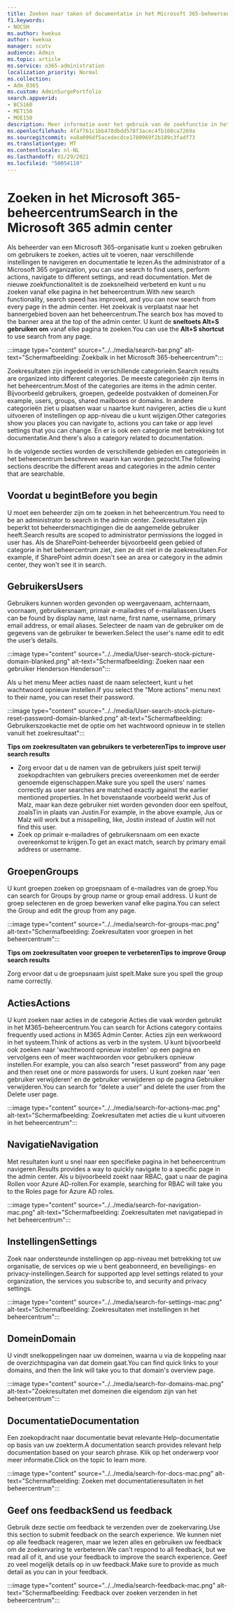 ```yaml
---
title: Zoeken naar taken of documentatie in het Microsoft 365-beheercentrum
f1.keywords:
- NOCSH
ms.author: kwekua
author: kwekua
manager: scotv
audience: Admin
ms.topic: article
ms.service: o365-administration
localization_priority: Normal
ms.collection:
- Adm_O365
ms.custom: AdminSurgePortfolio
search.appverid:
- BCS160
- MET150
- MOE150
description: Meer informatie over het gebruik van de zoekfunctie in het beheercentrum voor betere en snellere resultaten.
ms.openlocfilehash: 4faf761c1bb478dbdd578f3acec4fb108ca7269a
ms.sourcegitcommit: ea8a096df5acedecdce1780969f2b189c3fadf73
ms.translationtype: MT
ms.contentlocale: nl-NL
ms.lasthandoff: 01/29/2021
ms.locfileid: "50054110"
---
```

# <a name="search-in-the-microsoft-365-admin-center"></a><span data-ttu-id="aadc6-103">Zoeken in het Microsoft 365-beheercentrum</span><span class="sxs-lookup"><span data-stu-id="aadc6-103">Search in the Microsoft 365 admin center</span></span>

<span data-ttu-id="aadc6-104">Als beheerder van een Microsoft 365-organisatie kunt u zoeken gebruiken om gebruikers te zoeken, acties uit te voeren, naar verschillende instellingen te navigeren en documentatie te lezen.</span><span class="sxs-lookup"><span data-stu-id="aadc6-104">As the administrator of a Microsoft 365 organization, you can use search to find users, perform actions, navigate to different settings, and read documentation.</span></span> <span data-ttu-id="aadc6-105">Met de nieuwe zoekfunctionaliteit is de zoeksnelheid verbeterd en kunt u nu zoeken vanaf elke pagina in het beheercentrum.</span><span class="sxs-lookup"><span data-stu-id="aadc6-105">With new search functionality, search speed has improved, and you can now search from every page in the admin center.</span></span> <span data-ttu-id="aadc6-106">Het zoekvak is verplaatst naar het bannergebied boven aan het beheercentrum.</span><span class="sxs-lookup"><span data-stu-id="aadc6-106">The search box has moved to the banner area at the top of the admin center.</span></span> <span data-ttu-id="aadc6-107">U kunt de **sneltoets Alt+S gebruiken om** vanaf elke pagina te zoeken.</span><span class="sxs-lookup"><span data-stu-id="aadc6-107">You can use the **Alt+S shortcut** to use search from any page.</span></span>

:::image type="content" source="../../media/search-bar.png" alt-text="Schermafbeelding: Zoekbalk in het Microsoft 365-beheercentrum":::

<span data-ttu-id="aadc6-109">Zoekresultaten zijn ingedeeld in verschillende categorieën.</span><span class="sxs-lookup"><span data-stu-id="aadc6-109">Search results are organized into different categories.</span></span> <span data-ttu-id="aadc6-110">De meeste categorieën zijn items in het beheercentrum.</span><span class="sxs-lookup"><span data-stu-id="aadc6-110">Most of the categories are items in the admin center.</span></span> <span data-ttu-id="aadc6-111">Bijvoorbeeld gebruikers, groepen, gedeelde postvakken of domeinen.</span><span class="sxs-lookup"><span data-stu-id="aadc6-111">For example, users, groups, shared mailboxes or domains.</span></span> <span data-ttu-id="aadc6-112">In andere categorieën ziet u plaatsen waar u naartoe kunt navigeren, acties die u kunt uitvoeren of instellingen op app-niveau die u kunt wijzigen.</span><span class="sxs-lookup"><span data-stu-id="aadc6-112">Other categories show you places you can navigate to, actions you can take or app level settings that you can change.</span></span> <span data-ttu-id="aadc6-113">En er is ook een categorie met betrekking tot documentatie.</span><span class="sxs-lookup"><span data-stu-id="aadc6-113">And there's also a category related to documentation.</span></span>

<span data-ttu-id="aadc6-114">In de volgende secties worden de verschillende gebieden en categorieën in het beheercentrum beschreven waarin kan worden gezocht.</span><span class="sxs-lookup"><span data-stu-id="aadc6-114">The following sections describe the different areas and categories in the admin center that are searchable.</span></span>

## <a name="before-you-begin"></a><span data-ttu-id="aadc6-115">Voordat u begint</span><span class="sxs-lookup"><span data-stu-id="aadc6-115">Before you begin</span></span>

<span data-ttu-id="aadc6-116">U moet een beheerder zijn om te zoeken in het beheercentrum.</span><span class="sxs-lookup"><span data-stu-id="aadc6-116">You need to be an administrator to search in the admin center.</span></span> <span data-ttu-id="aadc6-117">Zoekresultaten zijn beperkt tot beheerdersmachtigingen die de aangemelde gebruiker heeft.</span><span class="sxs-lookup"><span data-stu-id="aadc6-117">Search results are scoped to administrator permissions the logged in user has.</span></span> <span data-ttu-id="aadc6-118">Als de SharePoint-beheerder bijvoorbeeld geen gebied of categorie in het beheercentrum ziet, zien ze dit niet in de zoekresultaten.</span><span class="sxs-lookup"><span data-stu-id="aadc6-118">For example, if SharePoint admin doesn't see an area or category in the admin center, they won't see it in search.</span></span>

## <a name="users"></a><span data-ttu-id="aadc6-119">Gebruikers</span><span class="sxs-lookup"><span data-stu-id="aadc6-119">Users</span></span>

<span data-ttu-id="aadc6-120">Gebruikers kunnen worden gevonden op weergavenaam, achternaam, voornaam, gebruikersnaam, primair e-mailadres of e-mailaliassen.</span><span class="sxs-lookup"><span data-stu-id="aadc6-120">Users can be found by display name, last name, first name, username, primary email address, or email aliases.</span></span> <span data-ttu-id="aadc6-121">Selecteer de naam van de gebruiker om de gegevens van de gebruiker te bewerken.</span><span class="sxs-lookup"><span data-stu-id="aadc6-121">Select the user's name edit to edit the user’s details.</span></span>

:::image type="content" source="../../media/User-search-stock-picture-domain-blanked.png" alt-text="Schermafbeelding: Zoeken naar een gebruiker Henderson Henderson":::

<span data-ttu-id="aadc6-123">Als u het menu Meer acties naast de naam selecteert, kunt u het wachtwoord opnieuw instellen.</span><span class="sxs-lookup"><span data-stu-id="aadc6-123">If you select the "More actions" menu next to their name, you can reset their password.</span></span>

:::image type="content" source="../../media/User-search-stock-picture-reset-password-domain-blanked.png" alt-text="Schermafbeelding: Gebruikerszoekactie met de optie om het wachtwoord opnieuw in te stellen vanuit het zoekresultaat":::

<span data-ttu-id="aadc6-125">**Tips om zoekresultaten van gebruikers te verbeteren**</span><span class="sxs-lookup"><span data-stu-id="aadc6-125">**Tips to improve user search results**</span></span>

- <span data-ttu-id="aadc6-126">Zorg ervoor dat u de namen van de gebruikers juist spelt terwijl zoekopdrachten van gebruikers precies overeenkomen met de eerder genoemde eigenschappen.</span><span class="sxs-lookup"><span data-stu-id="aadc6-126">Make sure you spell the users' names correctly as user searches are matched exactly against the earlier mentioned properties.</span></span> <span data-ttu-id="aadc6-127">In het bovenstaande voorbeeld werkt Jus of Malz, maar kan deze gebruiker niet worden gevonden door een spelfout, zoalsTin in plaats van Justin.</span><span class="sxs-lookup"><span data-stu-id="aadc6-127">For example, in the above example, Jus or Malz will work but a misspelling, like, Jostin instead of Justin will not find this user.</span></span>
- <span data-ttu-id="aadc6-128">Zoek op primair e-mailadres of gebruikersnaam om een exacte overeenkomst te krijgen.</span><span class="sxs-lookup"><span data-stu-id="aadc6-128">To get an exact match, search by primary email address or username.</span></span>

## <a name="groups"></a><span data-ttu-id="aadc6-129">Groepen</span><span class="sxs-lookup"><span data-stu-id="aadc6-129">Groups</span></span>

<span data-ttu-id="aadc6-130">U kunt groepen zoeken op groepsnaam of e-mailadres van de groep.</span><span class="sxs-lookup"><span data-stu-id="aadc6-130">You can search for Groups by group name or group email address.</span></span> <span data-ttu-id="aadc6-131">U kunt de groep selecteren en de groep bewerken vanaf elke pagina.</span><span class="sxs-lookup"><span data-stu-id="aadc6-131">You can select the Group and edit the group from any page.</span></span>

:::image type="content" source="../../media/search-for-groups-mac.png" alt-text="Schermafbeelding: Zoekresultaten voor groepen in het beheercentrum":::

<span data-ttu-id="aadc6-133">**Tips om zoekresultaten voor groepen te verbeteren**</span><span class="sxs-lookup"><span data-stu-id="aadc6-133">**Tips to improve Group search results**</span></span>

<span data-ttu-id="aadc6-134">Zorg ervoor dat u de groepsnaam juist spelt.</span><span class="sxs-lookup"><span data-stu-id="aadc6-134">Make sure you spell the group name correctly.</span></span>

## <a name="actions"></a><span data-ttu-id="aadc6-135">Acties</span><span class="sxs-lookup"><span data-stu-id="aadc6-135">Actions</span></span>

<span data-ttu-id="aadc6-136">U kunt zoeken naar acties in de categorie Acties die vaak worden gebruikt in het M365-beheercentrum.</span><span class="sxs-lookup"><span data-stu-id="aadc6-136">You can search for Actions category contains frequently used actions in M365 Admin Center.</span></span> <span data-ttu-id="aadc6-137">Acties zijn een werkwoord in het systeem.</span><span class="sxs-lookup"><span data-stu-id="aadc6-137">Think of actions as verb in the system.</span></span> <span data-ttu-id="aadc6-138">U kunt bijvoorbeeld ook zoeken naar 'wachtwoord opnieuw instellen' op een pagina en vervolgens een of meer wachtwoorden voor gebruikers opnieuw instellen.</span><span class="sxs-lookup"><span data-stu-id="aadc6-138">For example, you can also search "reset password" from any page and then reset one or more passwords for users.</span></span> <span data-ttu-id="aadc6-139">U kunt zoeken naar 'een gebruiker verwijderen' en de gebruiker verwijderen op de pagina Gebruiker verwijderen.</span><span class="sxs-lookup"><span data-stu-id="aadc6-139">You can search for “delete a user” and delete the user from the Delete user page.</span></span>

:::image type="content" source="../../media/search-for-actions-mac.png" alt-text="Schermafbeelding: Zoekresultaten met acties die u kunt uitvoeren in het beheercentrum":::

## <a name="navigation"></a><span data-ttu-id="aadc6-141">Navigatie</span><span class="sxs-lookup"><span data-stu-id="aadc6-141">Navigation</span></span>

<span data-ttu-id="aadc6-142">Met resultaten kunt u snel naar een specifieke pagina in het beheercentrum navigeren.</span><span class="sxs-lookup"><span data-stu-id="aadc6-142">Results provides a way to quickly navigate to a specific page in the admin center.</span></span> <span data-ttu-id="aadc6-143">Als u bijvoorbeeld zoekt naar RBAC, gaat u naar de pagina Rollen voor Azure AD-rollen.</span><span class="sxs-lookup"><span data-stu-id="aadc6-143">For example, searching for RBAC will take you to the Roles page for Azure AD roles.</span></span>

:::image type="content" source="../../media/search-for-navigation-mac.png" alt-text="Schermafbeelding: Zoekresultaten met navigatiepad in het beheercentrum":::

## <a name="settings"></a><span data-ttu-id="aadc6-145">Instellingen</span><span class="sxs-lookup"><span data-stu-id="aadc6-145">Settings</span></span>

<span data-ttu-id="aadc6-146">Zoek naar ondersteunde instellingen op app-niveau met betrekking tot uw organisatie, de services op wie u bent geabonneerd, en beveiligings- en privacy-instellingen.</span><span class="sxs-lookup"><span data-stu-id="aadc6-146">Search for supported app level settings related to your organization, the services you subscribe to, and security and privacy settings.</span></span>

:::image type="content" source="../../media/search-for-settings-mac.png" alt-text="Schermafbeelding: Zoekresultaten met instellingen in het beheercentrum":::

## <a name="domain"></a><span data-ttu-id="aadc6-148">Domein</span><span class="sxs-lookup"><span data-stu-id="aadc6-148">Domain</span></span>

<span data-ttu-id="aadc6-149">U vindt snelkoppelingen naar uw domeinen, waarna u via de koppeling naar de overzichtspagina van dat domein gaat.</span><span class="sxs-lookup"><span data-stu-id="aadc6-149">You can find quick links to your domains, and then the link will take you to that domain's overview page.</span></span>

:::image type="content" source="../../media/search-for-domains-mac.png" alt-text="Zoekresultaten met domeinen die eigendom zijn van het beheercentrum":::

## <a name="documentation"></a><span data-ttu-id="aadc6-151">Documentatie</span><span class="sxs-lookup"><span data-stu-id="aadc6-151">Documentation</span></span>

<span data-ttu-id="aadc6-152">Een zoekopdracht naar documentatie bevat relevante Help-documentatie op basis van uw zoekterm.</span><span class="sxs-lookup"><span data-stu-id="aadc6-152">A documentation search provides relevant help documentation based on your search phrase.</span></span> <span data-ttu-id="aadc6-153">Klik op het onderwerp voor meer informatie.</span><span class="sxs-lookup"><span data-stu-id="aadc6-153">Click on the topic to learn more.</span></span>

:::image type="content" source="../../media/search-for-docs-mac.png" alt-text="Schermafbeelding: Zoeken met documentatieresultaten in het beheercentrum":::

## <a name="send-us-feedback"></a><span data-ttu-id="aadc6-155">Geef ons feedback</span><span class="sxs-lookup"><span data-stu-id="aadc6-155">Send us feedback</span></span>

<span data-ttu-id="aadc6-156">Gebruik deze sectie om feedback te verzenden over de zoekervaring.</span><span class="sxs-lookup"><span data-stu-id="aadc6-156">Use this section to submit feedback on the search experience.</span></span> <span data-ttu-id="aadc6-157">We kunnen niet op alle feedback reageren, maar we lezen alles en gebruiken uw feedback om de zoekervaring te verbeteren.</span><span class="sxs-lookup"><span data-stu-id="aadc6-157">We can't respond to all feedback, but we read all of it, and use your feedback to improve the search experience.</span></span> <span data-ttu-id="aadc6-158">Geef zo veel mogelijk details op in uw feedback.</span><span class="sxs-lookup"><span data-stu-id="aadc6-158">Make sure to provide as much detail as you can in your feedback.</span></span>

:::image type="content" source="../../media/search-feedback-mac.png" alt-text="Schermafbeelding: Feedback over zoeken verzenden in het beheercentrum":::